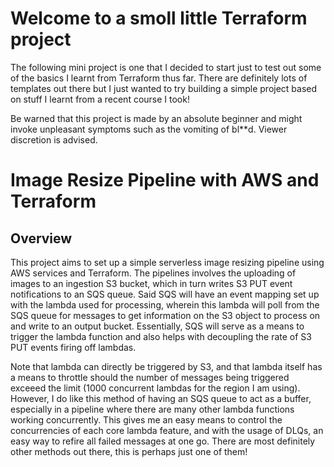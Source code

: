 # Welcome to a smoll little Terraform project
The following mini project is one that I decided to start just to test out some of the basics I learnt from Terraform thus far. There are definitely lots of templates out there but I just wanted to try building a simple project based on stuff I learnt from a recent course I took! 

Be warned that this project is made by an absolute beginner and might invoke unpleasant symptoms such as the vomiting of bl**d. Viewer discretion is advised.




# Image Resize Pipeline with AWS and Terraform

## Overview
This project aims to set up a simple serverless image resizing pipeline using AWS services and Terraform. The pipelines involves the uploading of images to an ingestion S3 bucket, which in turn writes S3 PUT event notifications to an SQS queue. Said SQS will have an event mapping set up with the lambda used for processing, wherein this lambda will poll from the SQS queue for messages to get information on the S3 object to process on and write to an output bucket. Essentially, SQS will serve as a means to trigger the lambda function and also helps with decoupling the rate of S3 PUT events firing off lambdas.

Note that lambda can directly be triggered by S3, and that lambda itself has a means to throttle should the number of messages being triggered exceeed the limit (1000 concurrent lambdas for the region I am using). However, I do like this method of having an SQS queue to act as a buffer, especially in a pipeline where there are many other lambda functions working concurrently. This gives me an easy means to control the concurrencies of each core lambda feature, and with the usage of DLQs, an easy way to refire all failed messages at one go. There are most definitely other methods out there, this is perhaps just one of them!
